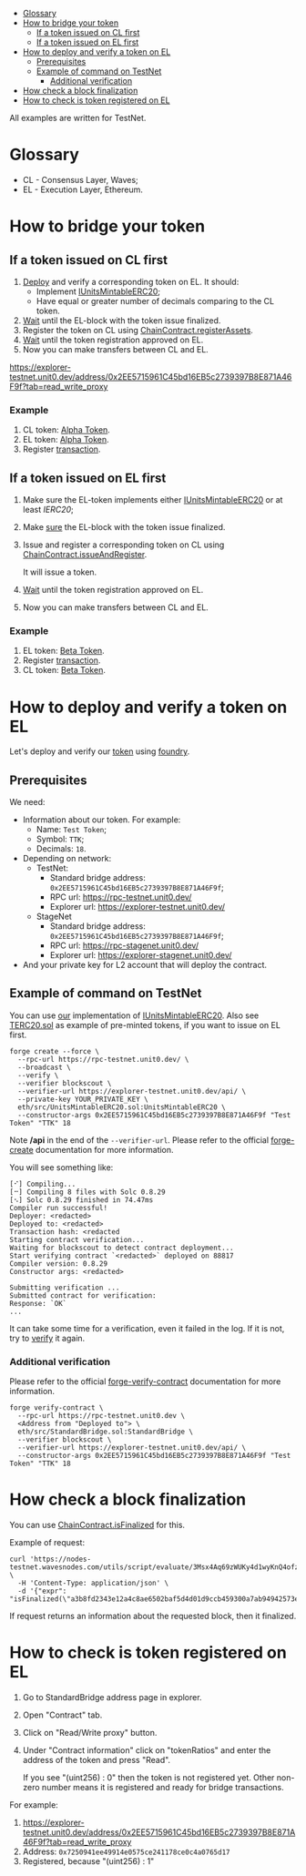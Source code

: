 - [Glossary](#glossary)
- [How to bridge your token](#how-to-bridge-your-token)
    * [If a token issued on CL first](#if-a-token-issued-on-cl-first)
    * [If a token issued on EL first](#if-a-token-issued-on-el-first)
- [How to deploy and verify a token on EL](#how-to-deploy-and-verify-a-token-on-el)
    * [Prerequisites](#prerequisites)
    * [Example of command on TestNet](#example-of-command-on-testnet)
        + [Additional verification](#additional-verification)
- [How check a block finalization](#how-check-a-block-finalization)
- [How to check is token registered on EL](#how-to-check-is-token-registered-on-el)

All examples are written for TestNet.

# Glossary

- CL - Consensus Layer, Waves;
- EL - Execution Layer, Ethereum.

# How to bridge your token

## If a token issued on CL first

1. [Deploy](#how-to-deploy-and-verify-a-token-on-el) and verify a corresponding token on EL. It should:
    - Implement [IUnitsMintableERC20](eth/src/IUnitsMintableERC20.sol);
    - Have equal or greater number of decimals comparing to the CL token.
2. [Wait](#how-check-a-block-finalization) until the EL-block with the token issue finalized.
3. Register the token on CL using [ChainContract.registerAssets](waves/src/main.ride).
4. [Wait](#how-to-check-is-token-registered-on-el) until the token registration approved on EL.
5. Now you can make transfers between CL and EL.

https://explorer-testnet.unit0.dev/address/0x2EE5715961C45bd16EB5c2739397B8E871A46F9f?tab=read_write_proxy

### Example

1. CL token: [Alpha Token](https://wavesexplorer.com/assets/EGtpQnsp6FtRWKqoep6dnCCWDDDrfii1LsWBGYorMJKB?network=testnet).
2. EL token: [Alpha Token](https://explorer-testnet.unit0.dev/address/0x7250941ee49914e0575ce241178ce0c4a0765d17).
3. Register [transaction](https://wavesexplorer.com/transactions/7TYhuPE3EHcRzvph9N9jyGuDhjqBuefaYooF7UnGFvUc?network=testnet).

## If a token issued on EL first

1. Make sure the EL-token implements either [IUnitsMintableERC20](eth/src/IUnitsMintableERC20.sol) or at least _IERC20_;
2. Make [sure](#how-check-a-block-finalization) the EL-block with the token issue finalized.
3. Issue and register a corresponding token on CL using [ChainContract.issueAndRegister](waves/src/main.ride).

   It will issue a token.

4. [Wait](#how-to-check-is-token-registered-on-el) until the token registration approved on EL.
5. Now you can make transfers between CL and EL.

### Example

1. EL token: [Beta Token](https://explorer-testnet.unit0.dev/address/0xc023B7969e3046C589cc896820082B19E5F59E9F).
2. Register [transaction](https://wavesexplorer.com/transactions/CrFbRkzBykL1bha7gjF4giwQemZkiakQPLMZaDZqPHzH?network=testnet). 
3. CL token: [Beta Token](https://wavesexplorer.com/assets/B52i9pi8FMnpUsXj1cHKTkV9qDpG23WCAQAw7hKtghnQ?network=testnet).

# How to deploy and verify a token on EL

Let's deploy and verify our [token](eth/src/UnitsMintableERC20.sol) using [foundry](https://book.getfoundry.sh/index.html).

## Prerequisites

We need:

- Information about our token. For example:
    - Name: `Test Token`;
    - Symbol: `TTK`;
    - Decimals: `18`.
- Depending on network:
    - TestNet:
        - Standard bridge address: `0x2EE5715961C45bd16EB5c2739397B8E871A46F9f`;
        - RPC url: https://rpc-testnet.unit0.dev/
        - Explorer url: https://explorer-testnet.unit0.dev/
    - StageNet
        - Standard bridge address: `0x2EE5715961C45bd16EB5c2739397B8E871A46F9f`;
        - RPC url: https://rpc-stagenet.unit0.dev/
        - Explorer url: https://explorer-stagenet.unit0.dev/
- And your private key for L2 account that will deploy the contract.

## Example of command on TestNet

You can use [our](eth/src/UnitsMintableERC20.sol) implementation of [IUnitsMintableERC20](eth/src/IUnitsMintableERC20.sol).
Also see [TERC20.sol](eth/src/utils/TERC20.sol) as example of pre-minted tokens, if you want to issue on EL first.

```shell
forge create --force \
  --rpc-url https://rpc-testnet.unit0.dev/ \
  --broadcast \
  --verify \
  --verifier blockscout \
  --verifier-url https://explorer-testnet.unit0.dev/api/ \
  --private-key YOUR_PRIVATE_KEY \
  eth/src/UnitsMintableERC20.sol:UnitsMintableERC20 \
  --constructor-args 0x2EE5715961C45bd16EB5c2739397B8E871A46F9f "Test Token" "TTK" 18
```

Note **/api** in the end of the `--verifier-url`.
Please refer to the official [forge-create](https://book.getfoundry.sh/reference/forge/forge-create) documentation for more information.

You will see something like:
```
[⠊] Compiling...
[⠒] Compiling 8 files with Solc 0.8.29
[⠢] Solc 0.8.29 finished in 74.47ms
Compiler run successful!
Deployer: <redacted>
Deployed to: <redacted>
Transaction hash: <redacted
Starting contract verification...
Waiting for blockscout to detect contract deployment...
Start verifying contract `<redacted>` deployed on 88817
Compiler version: 0.8.29
Constructor args: <redacted>

Submitting verification ...
Submitted contract for verification:
Response: `OK`
...
```

It can take some time for a verification, even it failed in the log. If it is not, try to [verify](#additional-verification) it again.

### Additional verification

Please refer to the official [forge-verify-contract](https://book.getfoundry.sh/reference/forge/forge-verify-contract) documentation for more information.

```shell
forge verify-contract \
  --rpc-url https://rpc-testnet.unit0.dev \
  <Address from "Deployed to"> \
  eth/src/StandardBridge.sol:StandardBridge \
  --verifier blockscout \
  --verifier-url https://explorer-testnet.unit0.dev/api/ \
  --constructor-args 0x2EE5715961C45bd16EB5c2739397B8E871A46F9f "Test Token" "TTK" 18
```

# How check a block finalization

You can use [ChainContract.isFinalized](waves/src/main.ride) for this.

Example of request:

```shell
curl 'https://nodes-testnet.wavesnodes.com/utils/script/evaluate/3Msx4Aq69zWUKy4d1wyKnQ4ofzEDAfv5Ngf' \
  -H 'Content-Type: application/json' \
  -d '{"expr": "isFinalized(\"a3b8fd2343e12a4c8ae6502baf5d4d01d9ccb459300a7ab94942573eb0df1ab3\")"}'
```

If request returns an information about the requested block, then it finalized.

# How to check is token registered on EL

1. Go to StandardBridge address page in explorer.
2. Open "Contract" tab.
3. Click on "Read/Write proxy" button.
4. Under "Contract information" click on "tokenRatios" and enter the address of the token and press "Read".

   If you see "(uint256) : 0" then the token is not registered yet. Other non-zero number means it is registered and ready for bridge transactions.

For example:

1. https://explorer-testnet.unit0.dev/address/0x2EE5715961C45bd16EB5c2739397B8E871A46F9f?tab=read_write_proxy
2. Address: `0x7250941ee49914e0575ce241178ce0c4a0765d17`
3. Registered, because "(uint256) : 1"
